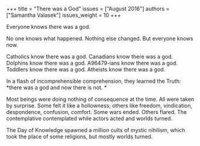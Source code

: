 +++
title = "There was a God"
issues = ["August 2016"]
authors = ["Samantha Valasek"]
issues_weight = 10
+++

Everyone knows there was a god.

No one knows what happened. Nothing else changed. But everyone knows now.

Catholics know there was a god.  Canadians know there was a god. Dolphins know there was a god. A96479-ians know there was a god. Toddlers know there was a god. Atheists know there was a god.

In a flash of incomprehensible comprehension, they learned the Truth: *there was a god and now there is not. *

Most beings were doing nothing of consequence at the time. All were taken by surprise. Some felt it like a hollowness; others like freedom, vindication, despondence, confusion, comfort. Some wars ended. Others flared. The contemplative contemplated while actors acted and worlds turned.

The Day of Knowledge spawned a million cults of mystic nihilism, which took the place of some religions, but mostly worlds turned.
